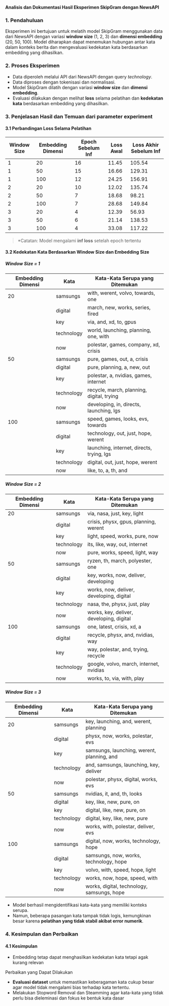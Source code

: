 **Analisis dan Dokumentasi Hasil Eksperimen SkipGram dengan NewsAPI**

### **1. Pendahuluan**
Eksperimen ini bertujuan untuk melatih model SkipGram menggunakan data dari NewsAPI dengan variasi **window size** (1, 2, 3) dan **dimensi embedding** (20, 50, 100). Model diharapkan dapat menemukan hubungan antar kata dalam konteks berita dan mengevaluasi kedekatan kata berdasarkan embedding yang dihasilkan.

### **2. Proses Eksperimen**
- Data diperoleh melalui API dari NewsAPI dengan query *technology*.
- Data diproses dengan tokenisasi dan normalisasi.
- Model SkipGram dilatih dengan variasi **window size** dan **dimensi embedding**.
- Evaluasi dilakukan dengan melihat **loss** selama pelatihan dan **kedekatan kata** berdasarkan embedding yang dihasilkan.

### **3. Penjelasan Hasil dan Temuan dari parameter experiment**
#### **3.1 Perbandingan Loss Selama Pelatihan**
| Window Size | Embedding Dimensi | Epoch Sebelum Inf | Loss Awal | Loss Akhir Sebelum Inf |
|------------|------------------|-------------------|-----------|------------------------|
| 1          | 20               | 16                | 11.45     | 105.54                 |
| 1          | 50               | 15                | 16.66     | 129.31                 |
| 1          | 100              | 12                | 24.25     | 156.91                 |
| 2          | 20               | 10                | 12.02     | 135.74                 |
| 2          | 50               | 7                 | 18.68     | 98.21                  |
| 2          | 100              | 7                 | 28.68     | 149.84                 |
| 3          | 20               | 4                 | 12.39     | 56.93                  |
| 3          | 50               | 6                 | 21.14     | 138.53                 |
| 3          | 100              | 4                 | 33.08     | 117.22                 |

> *Catatan: Model mengalami **inf loss** setelah epoch tertentu

#### **3.2 Kedekatan Kata Berdasarkan Window Size dan Embedding Size**

##### **Window Size = 1**
| Embedding Dimensi | Kata        | Kata-Kata Serupa yang Ditemukan |
|------------------|------------|--------------------------------|
| 20               | samsungs   | with, werent, volvo, towards, one |
|                  | digital    | march, new, works, series, fired |
|                  | key        | via, and, xd, to, gpus |
|                  | technology | world, launching, planning, one, with |
|                  | now        | polestar, games, company, xd, crisis |
| 50               | samsungs   | pure, games, out, a, crisis |
|                  | digital    | pure, planning, a, new, out |
|                  | key        | polestar, a, nvidias, games, internet |
|                  | technology | recycle, march, planning, digital, trying |
|                  | now        | developing, in, directs, launching, lgs |
| 100              | samsungs   | speed, games, looks, evs, towards |
|                  | digital    | technology, out, just, hope, werent |
|                  | key        | launching, internet, directs, trying, lgs |
|                  | technology | digital, out, just, hope, werent |
|                  | now        | like, to, a, th, and |

##### **Window Size = 2**
| Embedding Dimensi | Kata        | Kata-Kata Serupa yang Ditemukan |
|------------------|------------|--------------------------------|
| 20               | samsungs   | via, nasa, just, key, light |
|                  | digital    | crisis, physx, gpus, planning, werent |
|                  | key        | light, speed, works, pure, now |
|                  | technology | its, like, way, out, internet |
|                  | now        | pure, works, speed, light, way |
| 50               | samsungs   | ryzen, th, march, polyester, one |
|                  | digital    | key, works, now, deliver, developing |
|                  | key        | works, now, deliver, developing, digital |
|                  | technology | nasa, the, physx, just, play |
|                  | now        | works, key, deliver, developing, digital |
| 100              | samsungs   | one, latest, crisis, xd, a |
|                  | digital    | recycle, physx, and, nvidias, way |
|                  | key        | way, polestar, and, trying, recycle |
|                  | technology | google, volvo, march, internet, nvidias |
|                  | now        | works, to, via, with, play |

##### **Window Size = 3**
| Embedding Dimensi | Kata        | Kata-Kata Serupa yang Ditemukan |
|------------------|------------|--------------------------------|
| 20               | samsungs   | key, launching, and, werent, planning |
|                  | digital    | physx, now, works, polestar, evs |
|                  | key        | samsungs, launching, werent, planning, and |
|                  | technology | and, samsungs, launching, key, deliver |
|                  | now        | polestar, physx, digital, works, evs |
| 50               | samsungs   | nvidias, it, and, th, looks |
|                  | digital    | key, like, new, pure, on |
|                  | key        | digital, like, new, pure, on |
|                  | technology | digital, key, like, new, pure |
|                  | now        | works, with, polestar, deliver, evs |
| 100              | samsungs   | digital, now, works, technology, hope |
|                  | digital    | samsungs, now, works, technology, hope |
|                  | key        | volvo, with, speed, hope, light |
|                  | technology | works, now, hope, speed, with |
|                  | now        | works, digital, technology, samsungs, hope |

- Model berhasil mengidentifikasi kata-kata yang memiliki konteks serupa.
- Namun, beberapa pasangan kata tampak tidak logis, kemungkinan besar karena **pelatihan yang tidak stabil akibat error numerik**.

### **4. Kesimpulan dan Perbaikan**
#### **4.1 Kesimpulan**
- Embedding tetap dapat menghasilkan kedekatan kata tetapi agak kurang relevan

Perbaikan yang Dapat Dilakukan
- **Evaluasi dataset** untuk memastikan keberagaman kata cukup besar agar model tidak mengalami bias terhadap kata tertentu.
- Melakukan Stopword Removal dan Steamming agar kata-kata yang tidak perlu bisa dieleminasi dan fokus ke bentuk kata dasar

